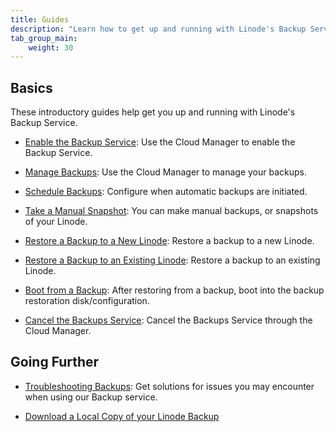 ```yaml
---
title: Guides
description: "Learn how to get up and running with Linode's Backup Service using the building block guides included on this page."
tab_group_main:
    weight: 30
---
```


## Basics

These introductory guides help get you up and running with Linode's Backup Service.

- [Enable the Backup Service](/docs/products/storage/backups/guides/enable/): Use the Cloud Manager to enable the Backup Service.

- [Manage Backups](/docs/products/storage/backups/guides/manage/): Use the Cloud Manager to manage your backups.

- [Schedule Backups](/docs/products/storage/backups/guides/schedule/): Configure when automatic backups are initiated.

- [Take a Manual Snapshot](/docs/products/storage/backups/guides/take-a-snapshot/): You can make manual backups, or snapshots of your Linode.

- [Restore a Backup to a New Linode](/docs/products/storage/backups/guides/restore-to-a-new-linode/): Restore a backup to a new Linode.

- [Restore a Backup to an Existing Linode](/docs/products/storage/backups/guides/restore-to-an-existing-linode/): Restore a backup to an existing Linode.

- [Boot from a Backup](/docs/products/storage/backups/guides/boot-from-a-backup/): After restoring from a backup, boot into the backup restoration disk/configuration.

- [Cancel the Backups Service](/docs/products/storage/backups/guides/cancel/): Cancel the Backups Service through the Cloud Manager.

## Going Further

- [Troubleshooting Backups](/docs/products/storage/backups/guides/troubleshooting/): Get solutions for issues you may encounter when using our Backup service.

- [Download a Local Copy of your Linode Backup](/docs/security/data-portability/download-backups-locally/)

